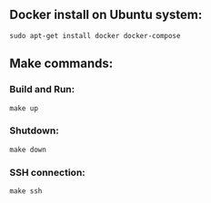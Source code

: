 ## Docker install on Ubuntu system:
```console
sudo apt-get install docker docker-compose  
```

## Make commands:

### Build and Run:
```console
make up
```

### Shutdown:
```console
make down
```

### SSH connection:
```console
make ssh
```